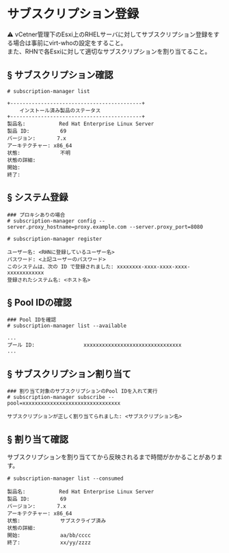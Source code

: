 # サブスクリプション登録
:warning: vCetner管理下のEsxi上のRHELサーバに対してサブスクリプション登録をする場合は事前にvirt-whoの設定をすること。  
また、RHNで各Esxiに対して適切なサブスクリプションを割り当てること。
## § サブスクリプション確認
```
# subscription-manager list
```
```
+-------------------------------------------+
    インストール済み製品のステータス
+-------------------------------------------+
製品名:           Red Hat Enterprise Linux Server
製品 ID:          69
バージョン:       7.x
アーキテクチャー: x86_64
状態:             不明
状態の詳細:
開始:
終了:
```
## § システム登録
```
### プロキシありの場合
# subscription-manager config --server.proxy_hostname=proxy.example.com --server.proxy_port=8080

# subscription-manager register
```
```
ユーザー名: <RHNに登録しているユーザー名>
パスワード: <上記ユーザーのパスワード>
このシステムは、次の ID で登録されました: xxxxxxxx-xxxx-xxxx-xxxx-xxxxxxxxxxxx
登録されたシステム名: <ホスト名>
```
## § Pool IDの確認
```
### Pool IDを確認
# subscription-manager list --available
```
```
...
プール ID:                xxxxxxxxxxxxxxxxxxxxxxxxxxxxxxxx
...
```
## § サブスクリプション割り当て
```
### 割り当て対象のサブスクリプションのPool IDを入れて実行
# subscription-manager subscribe --pool=xxxxxxxxxxxxxxxxxxxxxxxxxxxxxxxx
```
```
サブスクリプションが正しく割り当てられました: <サブスクリプション名>
```
## § 割り当て確認
サブスクリプションを割り当ててから反映されるまで時間がかかることがあります。
```
# subscription-manager list --consumed
```
```
製品名:           Red Hat Enterprise Linux Server
製品 ID:          69
バージョン:       7.x
アーキテクチャー: x86_64
状態:             サブスクライブ済み
状態の詳細:
開始:             aa/bb/cccc
終了:             xx/yy/zzzz
```
